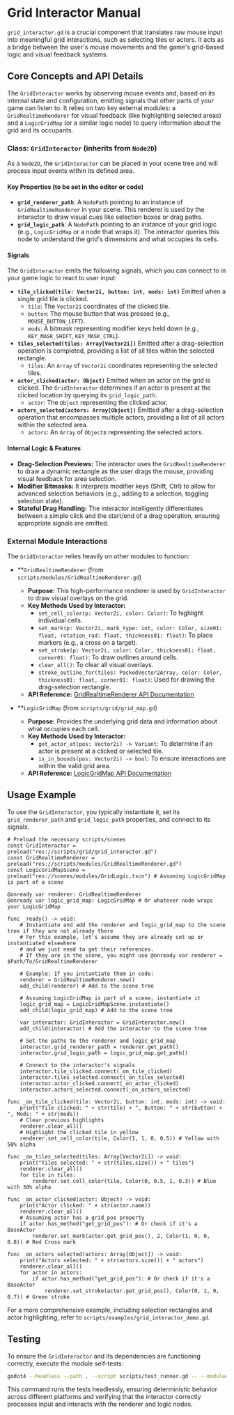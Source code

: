 # Grid Interactor Manual

`grid_interactor.gd` is a crucial component that translates raw mouse input into meaningful grid interactions, such as selecting tiles or actors. It acts as a bridge between the user's mouse movements and the game's grid-based logic and visual feedback systems.

## Core Concepts and API Details

The `GridInteractor` works by observing mouse events and, based on its internal state and configuration, emitting signals that other parts of your game can listen to. It relies on two key external modules: a `GridRealtimeRenderer` for visual feedback (like highlighting selected areas) and a `LogicGridMap` (or a similar logic node) to query information about the grid and its occupants.

### Class: `GridInteractor` (inherits from `Node2D`)

As a `Node2D`, the `GridInteractor` can be placed in your scene tree and will process input events within its defined area.

#### Key Properties (to be set in the editor or code)

*   **`grid_renderer_path`**: A `NodePath` pointing to an instance of `GridRealtimeRenderer` in your scene. This renderer is used by the interactor to draw visual cues like selection boxes or drag paths.
*   **`grid_logic_path`**: A `NodePath` pointing to an instance of your grid logic (e.g., `LogicGridMap` or a node that wraps it). The interactor queries this node to understand the grid's dimensions and what occupies its cells.

#### Signals

The `GridInteractor` emits the following signals, which you can connect to in your game logic to react to user input:

*   **`tile_clicked(tile: Vector2i, button: int, mods: int)`**
    Emitted when a single grid tile is clicked.
    *   `tile`: The `Vector2i` coordinates of the clicked tile.
    *   `button`: The mouse button that was pressed (e.g., `MOUSE_BUTTON_LEFT`).
    *   `mods`: A bitmask representing modifier keys held down (e.g., `KEY_MASK_SHIFT`, `KEY_MASK_CTRL`).
*   **`tiles_selected(tiles: Array[Vector2i])`**
    Emitted after a drag-selection operation is completed, providing a list of all tiles within the selected rectangle.
    *   `tiles`: An `Array` of `Vector2i` coordinates representing the selected tiles.
*   **`actor_clicked(actor: Object)`**
    Emitted when an actor on the grid is clicked. The `GridInteractor` determines if an actor is present at the clicked location by querying its `grid_logic_path`.
    *   `actor`: The `Object` representing the clicked actor.
*   **`actors_selected(actors: Array[Object])`**
    Emitted after a drag-selection operation that encompasses multiple actors, providing a list of all actors within the selected area.
    *   `actors`: An `Array` of `Object`s representing the selected actors.

#### Internal Logic & Features

*   **Drag-Selection Previews:** The interactor uses the `GridRealtimeRenderer` to draw a dynamic rectangle as the user drags the mouse, providing visual feedback for area selection.
*   **Modifier Bitmasks:** It interprets modifier keys (Shift, Ctrl) to allow for advanced selection behaviors (e.g., adding to a selection, toggling selection state).
*   **Stateful Drag Handling:** The interactor intelligently differentiates between a simple click and the start/end of a drag operation, ensuring appropriate signals are emitted.

### External Module Interactions

The `GridInteractor` relies heavily on other modules to function:

*   **`GridRealtimeRenderer` (from `scripts/modules/GridRealtimeRenderer.gd`)
    *   **Purpose:** This high-performance renderer is used by `GridInteractor` to draw visual overlays on the grid.
    *   **Key Methods Used by Interactor:**
        *   `set_cell_color(p: Vector2i, color: Color)`: To highlight individual cells.
        *   `set_mark(p: Vector2i, mark_type: int, color: Color, size01: float, rotation_rad: float, thickness01: float)`: To place markers (e.g., a cross on a target).
        *   `set_stroke(p: Vector2i, color: Color, thickness01: float, corner01: float)`: To draw outlines around cells.
        *   `clear_all()`: To clear all visual overlays.
        *   `stroke_outline_for(tiles: PackedVector2Array, color: Color, thickness01: float, corner01: float)`: Used for drawing the drag-selection rectangle.
    *   **API Reference:** [GridRealtimeRenderer API Documentation](html/GridRealtimeRenderer.html)

*   **`LogicGridMap` (from `scripts/grid/grid_map.gd`)
    *   **Purpose:** Provides the underlying grid data and information about what occupies each cell.
    *   **Key Methods Used by Interactor:**
        *   `get_actor_at(pos: Vector2i) -> Variant`: To determine if an actor is present at a clicked or selected tile.
        *   `is_in_bounds(pos: Vector2i) -> bool`: To ensure interactions are within the valid grid area.
    *   **API Reference:** [LogicGridMap API Documentation](html/GridLogic.html)

## Usage Example

To use the `GridInteractor`, you typically instantiate it, set its `grid_renderer_path` and `grid_logic_path` properties, and connect to its signals.

```gdscript
# Preload the necessary scripts/scenes
const GridInteractor = preload("res://scripts/grid/grid_interactor.gd")
const GridRealtimeRenderer = preload("res://scripts/modules/GridRealtimeRenderer.gd")
const LogicGridMapScene = preload("res://scenes/modules/GridLogic.tscn") # Assuming LogicGridMap is part of a scene

@onready var renderer: GridRealtimeRenderer
@onready var logic_grid_map: LogicGridMap # Or whatever node wraps your LogicGridMap

func _ready() -> void:
    # Instantiate and add the renderer and logic_grid_map to the scene tree if they are not already there
    # For this example, let's assume they are already set up or instantiated elsewhere
    # and we just need to get their references.
    # If they are in the scene, you might use @onready var renderer = $Path/To/GridRealtimeRenderer

    # Example: If you instantiate them in code:
    renderer = GridRealtimeRenderer.new()
    add_child(renderer) # Add to the scene tree

    # Assuming LogicGridMap is part of a scene, instantiate it
    logic_grid_map = LogicGridMapScene.instantiate()
    add_child(logic_grid_map) # Add to the scene tree

    var interactor: GridInteractor = GridInteractor.new()
    add_child(interactor) # Add the interactor to the scene tree

    # Set the paths to the renderer and logic_grid_map
    interactor.grid_renderer_path = renderer.get_path()
    interactor.grid_logic_path = logic_grid_map.get_path()

    # Connect to the interactor's signals
    interactor.tile_clicked.connect(_on_tile_clicked)
    interactor.tiles_selected.connect(_on_tiles_selected)
    interactor.actor_clicked.connect(_on_actor_clicked)
    interactor.actors_selected.connect(_on_actors_selected)

func _on_tile_clicked(tile: Vector2i, button: int, mods: int) -> void:
    print("Tile clicked: " + str(tile) + ", Button: " + str(button) + ", Mods: " + str(mods))
    # Clear previous highlights
    renderer.clear_all()
    # Highlight the clicked tile in yellow
    renderer.set_cell_color(tile, Color(1, 1, 0, 0.5)) # Yellow with 50% alpha

func _on_tiles_selected(tiles: Array[Vector2i]) -> void:
    print("Tiles selected: " + str(tiles.size()) + " tiles")
    renderer.clear_all()
    for tile in tiles:
        renderer.set_cell_color(tile, Color(0, 0.5, 1, 0.3)) # Blue with 30% alpha

func _on_actor_clicked(actor: Object) -> void:
    print("Actor clicked: " + str(actor.name))
    renderer.clear_all()
    # Assuming actor has a grid_pos property
    if actor.has_method("get_grid_pos"): # Or check if it's a BaseActor
        renderer.set_mark(actor.get_grid_pos(), 2, Color(1, 0, 0, 0.8)) # Red Cross mark

func _on_actors_selected(actors: Array[Object]) -> void:
    print("Actors selected: " + str(actors.size()) + " actors")
    renderer.clear_all()
    for actor in actors:
        if actor.has_method("get_grid_pos"): # Or check if it's a BaseActor
            renderer.set_stroke(actor.get_grid_pos(), Color(0, 1, 0, 0.7)) # Green stroke
```

For a more comprehensive example, including selection rectangles and actor highlighting, refer to `scripts/examples/grid_interactor_demo.gd`.

## Testing

To ensure the `GridInteractor` and its dependencies are functioning correctly, execute the module self-tests:

```bash
godot4 --headless --path . --script scripts/test_runner.gd -- --module=grid_interactor
```

This command runs the tests headlessly, ensuring deterministic behavior across different platforms and verifying that the interactor correctly processes input and interacts with the renderer and logic nodes.